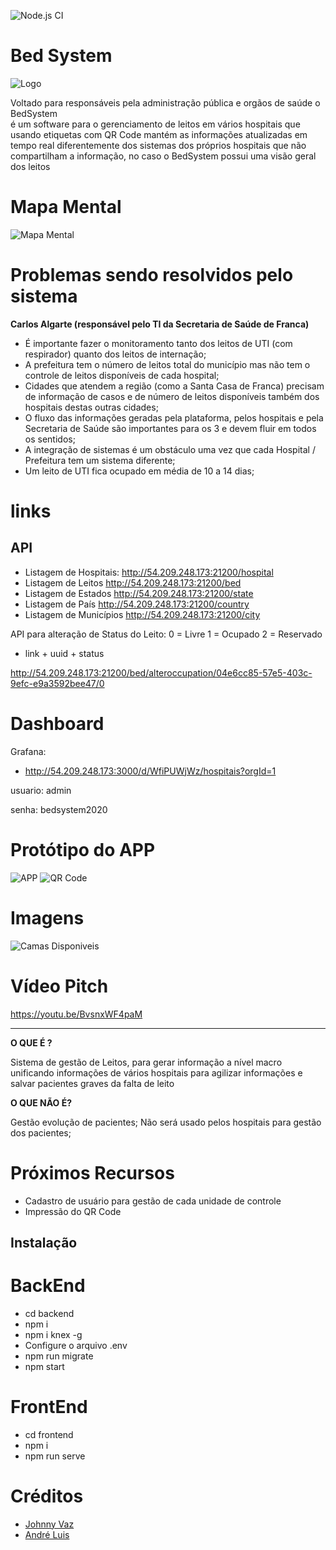 
![Node.js CI](https://github.com/johnnyvaz1/BedSystem/workflows/Node.js%20CI/badge.svg)

# Bed System
![Logo](/docs/logo2.png)

Voltado para responsáveis pela administração pública e orgãos de saúde o BedSystem  
é um software para o gerenciamento de leitos em vários hospitais
que usando etiquetas com QR Code mantém as informações atualizadas em tempo real
diferentemente dos sistemas dos próprios hospitais que não compartilham a informação,
no caso o BedSystem possui uma visão geral dos leitos

# Mapa Mental
![Mapa Mental](/docs/Gestao-de-Leitos.png)

# Problemas sendo resolvidos pelo sistema
 __Carlos Algarte (responsável pelo TI da Secretaria de Saúde de Franca)__

 * É importante fazer o monitoramento tanto dos leitos de UTI (com respirador) quanto dos leitos de internação;
 * A prefeitura tem o número de leitos total do município mas não tem o controle de leitos disponíveis de cada hospital;
 * Cidades que atendem a região (como a Santa Casa de Franca) precisam de informação de casos e de número de leitos disponíveis também dos hospitais destas outras cidades;
 * O fluxo das informações geradas pela plataforma, pelos hospitais e pela Secretaria de Saúde são importantes para os 3 e devem fluir em todos os sentidos;
 * A integração de sistemas é um obstáculo uma vez que cada Hospital / Prefeitura tem um sistema diferente;
 * Um leito de UTI fica ocupado em média de 10 a 14 dias;

 # links
 ## API
  * Listagem de Hospitais:
  http://54.209.248.173:21200/hospital
  * Listagem de Leitos
  http://54.209.248.173:21200/bed
  * Listagem de Estados
  http://54.209.248.173:21200/state
  * Listagem de País
  http://54.209.248.173:21200/country
  * Listagem de Municípios
  http://54.209.248.173:21200/city
  
  API para alteração de Status do Leito: 
   0 = Livre
   1 = Ocupado
   2 = Reservado
  
  * link + uuid + status
  
   http://54.209.248.173:21200/bed/alteroccupation/04e6cc85-57e5-403c-9efc-e9a3592bee47/0

# Dashboard
 Grafana: 
 * http://54.209.248.173:3000/d/WfiPUWjWz/hospitais?orgId=1
 
 usuario: admin
 
 senha: bedsystem2020

# Protótipo do APP
![APP](/docs/prototipo.png)
![QR Code](/docs/qrcode2.png)

# Imagens

![Camas Disponiveis](/docs/camas-disponiveis.png)

# Vídeo Pitch

https://youtu.be/BvsnxWF4paM

--------
 __O QUE É ?__

Sistema de gestão de Leitos, para gerar informação a nível macro unificando informações de vários hospitais para agilizar informações e salvar pacientes graves da falta de leito

 __O QUE NÃO É?__

Gestão evolução de pacientes;
Não será usado pelos hospitais para gestão dos pacientes;


# Próximos Recursos

 * Cadastro de usuário para gestão de cada unidade de controle
 * Impressão do QR Code

## Instalação
# BackEnd
  * cd backend
  * npm i
  * npm i knex -g
  * Configure o arquivo .env  
  * npm run migrate
  * npm start

# FrontEnd
  * cd frontend
  * npm i
  * npm run serve

# Créditos

* [Johnny Vaz](https://github.com/johnnyvaz1)
* [André Luis](https://github.com/crypnet)

